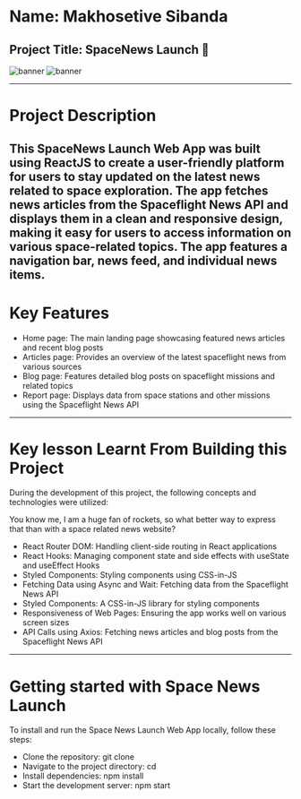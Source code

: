 # Name: **Makhosetive Sibanda**
## Project Title: **SpaceNews Launch** :rocket:


![banner](image1.jpeg)
![banner](image2.jpeg)

---------------------------------------------------------------------------------------------------------------------------------------------------
# Project Description 

This SpaceNews Launch Web App was built using ReactJS to create a user-friendly platform for users to stay updated on the latest news related to space exploration. The app fetches news articles from the Spaceflight News API and displays them in a clean and responsive design, making it easy for users to access information on various space-related topics. The app features a navigation bar, news feed, and individual news items.
---------------------------------------------------------------------------------------------------------------------------------------------------
# Key Features

+ Home page: The main landing page showcasing featured news articles and recent blog posts
+ Articles page: Provides an overview of the latest spaceflight news from various sources
+ Blog page: Features detailed blog posts on spaceflight missions and related topics
+ Report page: Displays data from space stations and other missions using the Spaceflight News API
---------------------------------------------------------------------------------------------------------------------------------------------------
# Key lesson Learnt From Building this Project

During the development of this project, the following concepts and technologies were utilized:

You know me, I am a huge fan of rockets, so what better way to express that than with a space related news website?
+ React Router DOM: Handling client-side routing in React applications
+ React Hooks: Managing component state and side effects with useState and useEffect Hooks
+ Styled Components: Styling components using CSS-in-JS
+ Fetching Data using Async and Wait: Fetching data from the Spaceflight News API
+ Styled Components: A CSS-in-JS library for styling components
+ Responsiveness of Web Pages: Ensuring the app works well on various screen sizes
+ API Calls using Axios: Fetching news articles and blog posts from the Spaceflight News API
---------------------------------------------------------------------------------------------------------------------------------------------------
# Getting started with Space News Launch

To install and run the Space News Launch Web App locally, follow these steps:

+ Clone the repository: git clone <your-repo-url>
+ Navigate to the project directory: cd <your-project-folder>
+ Install dependencies: npm install
+ Start the development server: npm start
